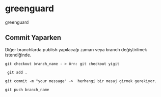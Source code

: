 # greenguard
greenguard


## Commit Yaparken

Diğer branchlarda publish yapılacağı zaman veya branch değiştirilmek istendiğinde.
```
git checkout branch_name - > örn: git checkout yigit
```
```
 git add .
```
```
git commit -m "your message" ->  herhangi bir mesaj girmek gerekiyor.
```
```
git push branch_name 
```
